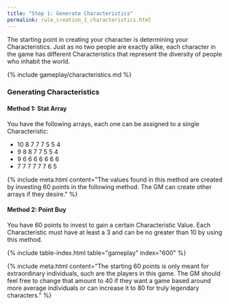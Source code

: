 ```yaml
---
title: "Step 1: Generate Characteristics"
permalink: rule_creation_1_characteristics.html
---
```


The starting point in creating your character is determining your Characteristics. Just as no two people are exactly alike, each character in the game has different Characteristics that represent the diversity of people who inhabit the world. 

{% include gameplay/characteristics.md %}

### Generating Characteristics

#### Method 1: Stat Array
You have the following arrays, each one can be assigned to a single Characteristic:
- 10 8 7 7 7 5 5 4
- 9 8 8 7 7 5 5 4
- 9 6 6 6 6 6 6 6
- 7 7 7 7 7 7 6 5

{% include meta.html content="The values found in this method are created by investing 60 points in the following method. The GM can create other arrays if they desire." %}

#### Method 2: Point Buy
You have 60 points to invest to gain a certain Characteristic Value. Each Characteristic must have at least a 3 and can be no greater than 10 by using this method. 

{% include table-index.html table="gameplay" index="600" %}

{% include meta.html content="The starting 60 points is only meant for extraordinary individuals, such are the players in this game. The GM should feel free to change that amount to 40 if they want a game based around more average individuals or can increase it to 80 for truly legendary characters." %}